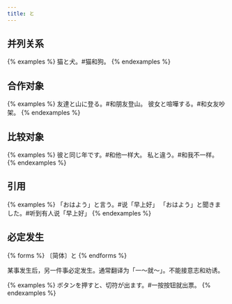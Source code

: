 ```yaml
---
title: と
---
```


## 并列关系

{% examples %}
猫と犬。#猫和狗。
{% endexamples %}

## 合作对象

{% examples %}
友達と山に登る。#和朋友登山。
彼女と喧嘩する。#和女友吵架。
{% endexamples %}

## 比较对象

{% examples %}
彼と同じ年です。#和他一样大。
私と違う。#和我不一样。
{% endexamples %}

## 引用

{% examples %}
「おはよう」と言う。#说「早上好」
「おはよう」と聞きました。#听到有人说「早上好」
{% endexamples %}

## 必定发生

{% forms %}
〔简体〕と
{% endforms %}

某事发生后，另一件事必定发生。通常翻译为「一～就～」。不能接意志和劝诱。

{% examples %}
ボタンを押すと、切符が出ます。#一按按钮就出票。
{% endexamples %}
